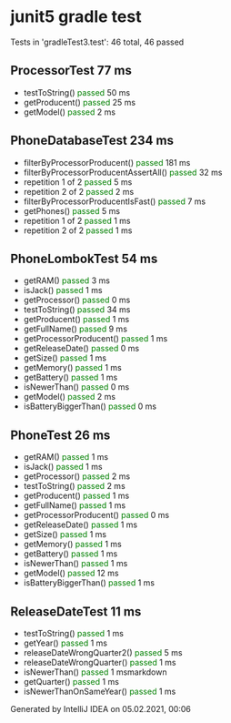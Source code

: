 # junit5 gradle test

Tests in 'gradleTest3.test': 46 total, 46 passed

## ProcessorTest 77 ms
* testToString() <span style="color:green">passed</span> 50 ms
* getProducent() <span style="color:green">passed</span> 25 ms
* getModel() <span style="color:green">passed</span> 2 ms

## PhoneDatabaseTest 234 ms
* filterByProcessorProducent() <span style="color:green">passed</span> 181 ms
* filterByProcessorProducentAssertAll() <span style="color:green">passed</span> 32 ms
* repetition 1 of 2 <span style="color:green">passed</span> 5 ms
* repetition 2 of 2 <span style="color:green">passed</span> 2 ms
* filterByProcessorProducentIsFast() <span style="color:green">passed</span> 7 ms
* getPhones() <span style="color:green">passed</span> 5 ms
* repetition 1 of 2 <span style="color:green">passed</span> 1 ms
* repetition 2 of 2 <span style="color:green">passed</span> 1 ms

## PhoneLombokTest 54 ms
* getRAM() <span style="color:green">passed</span> 3 ms
* isJack() <span style="color:green">passed</span> 1 ms
* getProcessor() <span style="color:green">passed</span> 0 ms
* testToString() <span style="color:green">passed</span> 34 ms
* getProducent() <span style="color:green">passed</span> 1 ms
* getFullName() <span style="color:green">passed</span> 9 ms
* getProcessorProducent() <span style="color:green">passed</span> 1 ms
* getReleaseDate() <span style="color:green">passed</span> 0 ms
* getSize() <span style="color:green">passed</span> 1 ms
* getMemory() <span style="color:green">passed</span> 1 ms
* getBattery() <span style="color:green">passed</span> 1 ms
* isNewerThan() <span style="color:green">passed</span> 0 ms
* getModel() <span style="color:green">passed</span> 2 ms
* isBatteryBiggerThan() <span style="color:green">passed</span> 0 ms

## PhoneTest 26 ms
* getRAM() <span style="color:green">passed</span> 1 ms
* isJack() <span style="color:green">passed</span> 1 ms
* getProcessor() <span style="color:green">passed</span> 2 ms
* testToString() <span style="color:green">passed</span> 2 ms
* getProducent() <span style="color:green">passed</span> 1 ms
* getFullName() <span style="color:green">passed</span> 1 ms
* getProcessorProducent() <span style="color:green">passed</span> 0 ms
* getReleaseDate() <span style="color:green">passed</span> 1 ms
* getSize() <span style="color:green">passed</span> 1 ms
* getMemory() <span style="color:green">passed</span> 1 ms
* getBattery() <span style="color:green">passed</span> 1 ms
* isNewerThan() <span style="color:green">passed</span> 1 ms
* getModel() <span style="color:green">passed</span> 12 ms
* isBatteryBiggerThan() <span style="color:green">passed</span> 1 ms

## ReleaseDateTest 11 ms
* testToString() <span style="color:green">passed</span> 1 ms
* getYear() <span style="color:green">passed</span> 1 ms
* releaseDateWrongQuarter2() <span style="color:green">passed</span> 5 ms
* releaseDateWrongQuarter() <span style="color:green">passed</span> 1 ms
* isNewerThan() <span style="color:green">passed</span> 1 msmarkdown
* getQuarter() <span style="color:green">passed</span> 1 ms
* isNewerThanOnSameYear() <span style="color:green">passed</span> 1 ms

Generated by IntelliJ IDEA on 05.02.2021, 00:06
